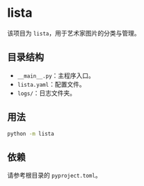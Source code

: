 # lista

该项目为 `lista`，用于艺术家图片的分类与管理。

## 目录结构
- `__main__.py`：主程序入口。
- `lista.yaml`：配置文件。
- `logs/`：日志文件夹。

## 用法
```bash
python -m lista
```

## 依赖
请参考根目录的 `pyproject.toml`。
